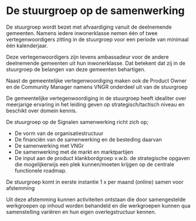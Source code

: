 # De stuurgroep op de samenwerking

De stuurgroep wordt bezet met afvaardiging vanuit de deelnemende gemeenten. Namens iedere inwonerklasse nemen één of twee vertegenwoordigers zitting in de stuurgroep voor een periode van minimaal één kalenderjaar. &#x20;

Deze vertegenwoordigers zijn tevens ambassadeur voor de andere deelnemende gemeenten uit hun inwonerklasse. Dat betekent dat zij in de stuurgroep de belangen van deze gemeenten behartigen.  &#x20;

Naast de gemeentelijke vertegenwoordiging maken ook de Product Owner en de Community Manager namens VNGR onderdeel uit van de stuurgroep&#x20;

De gemeentelijke vertegenwoordiging in de stuurgroep heeft idealiter over meerjarige ervaring in het leiding geven op strategisch/tactisch niveau en beschikt over domein kennis.&#x20;

De stuurgroep op de Signalen samenwerking richt zich op; &#x20;

* De vorm van de organisatiestructuur&#x20;
* De financiën van de samenwerking en de besteding daarvan &#x20;
* De samenwerking met VNGr &#x20;
* De samenwerking met de markt en marktpartijen&#x20;
* De input aan de product klankbordgroep v.w.b. de strategische opgaven die mogelijkerwijs een plek kunnen/moeten krijgen op de centrale functionele roadmap. &#x20;

De stuurgroep komt in eerste instantie 1 x per maand (online) samen voor afstemming

Uit deze afstemming kunnen activiteiten ontstaan die door samengestelde werkgroepen op inhoud worden behandeld en die werkgroepen kunnen qua samenstelling variëren en hun eigen overlegstructuur kennen.  &#x20;

